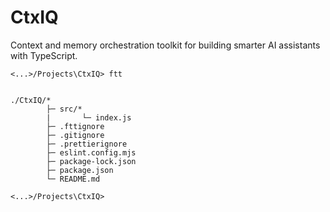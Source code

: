 # CtxIQ

Context and memory orchestration toolkit for building smarter AI assistants with TypeScript.

```ftt
<...>/Projects\CtxIQ> ftt


./CtxIQ/*
        ├─ src/*
        |       └─ index.js
        ├─ .fttignore
        ├─ .gitignore
        ├─ .prettierignore
        ├─ eslint.config.mjs
        ├─ package-lock.json
        ├─ package.json
        └─ README.md

<...>/Projects\CtxIQ>
```
